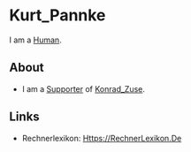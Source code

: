 # Kurt_Pannke

I am a [Human](40000001.md).

## About

- I am a [Supporter](600216.md) of [Konrad_Zuse](70000045.md).

## Links

- Rechnerlexikon: [Https://RechnerLexikon.De](https://rechnerlexikon.de/artikel/Pannke,_Kurt)
